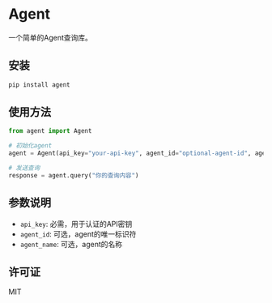 # Agent

一个简单的Agent查询库。

## 安装

```bash
pip install agent
```

## 使用方法

```python
from agent import Agent

# 初始化agent
agent = Agent(api_key="your-api-key", agent_id="optional-agent-id", agent_name="optional-agent-name")

# 发送查询
response = agent.query("你的查询内容")
```

## 参数说明

- `api_key`: 必需，用于认证的API密钥
- `agent_id`: 可选，agent的唯一标识符
- `agent_name`: 可选，agent的名称

## 许可证

MIT 